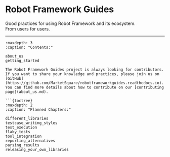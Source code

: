 # Robot Framework Guides

Good practices for using Robot Framework and its ecosystem.  
From users for users.

----

```{toctree}
:maxdepth: 3
:caption: "Contents:"

about_us
getting_started
```

```{admonition} How to contribute
The Robot Framework Guides project is always looking for contributors.
If you want to share your knowledge and practices, please join us on [GitHub](https://github.com/MarketSquare/robotframeworkguides.readthedocs.io).
You can find more details about how to contribute on our [contributing page](about_us.md).
```

```{admonition} Planned Chapters
```{toctree}
:maxdepth: 2
:caption: "Planned Chapters:"

different_libraries
testcase_writing_styles
test_execution
flaky_tests
tool_integration
reporting_alternatives
parsing_results
releasing_your_own_libraries
```


